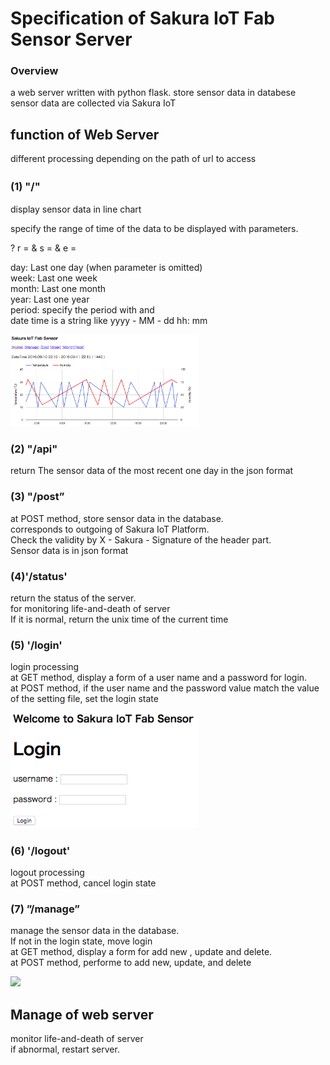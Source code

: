 # Specification of Sakura IoT Fab Sensor Server

### Overview <br/>
a web server written with python flask.
store sensor data  in databese
sensor data are collected via Sakura IoT

## function of Web Server <br/>
different processing depending on the path of url to access

### (1)  "/"　
display sensor data in line chart <br/>

specify the range of time of the data to be displayed with parameters. <br/>

? r = <renge type> & s = <date time of start> & e = <date time of end> <br/>

<renge type>
day: Last one day (when parameter is omitted) <br/>
week: Last one week <br/>
month: Last one month <br/>
year: Last one year <br/>
period: specify the period with 
<date time of start> and <date time of end> <br/>
date time is a string like yyyy - MM - dd hh: mm <br/>

<img src="https://raw.githubusercontent.com/ohwada/sakura_iot_alpha/master/server/docs/sakura_iot_fab_sensor_main.png" width="300"/> <br/>

### (2)  "/api" <br/>
return The sensor data of the most recent one day  in the json format <br/>

### (3)  "/post” <br/>

at POST method, store sensor data  in the database. <br/>
corresponds to outgoing of Sakura IoT Platform. <br/>
Check the validity by X - Sakura - Signature of the header part. <br/>
Sensor data is in json format <br/>

### (4)'/status' <br/>
return the status of the server. <br/>
for monitoring life-and-death of server <br/>
If it is normal, return the unix time of the current time <br/>

### (5) '/login' <br/>

 login processing <br/>
at GET method, display a form of a user name and a password for login. <br/>
at POST method, if the user name and the password value match the value of the setting file, set the login state  <br/>

<img src="https://raw.githubusercontent.com/ohwada/sakura_iot_alpha/master/server/docs/sakura_iot_fab_sensor_login.png" width="300"/> <br/>

### (6) '/logout' <br/>

 logout processing <br/>
at POST method, cancel login state <br/>

### (7) ”/manage” <br/>

manage  the sensor data in the database. <br/>
If not in the login state, move login <br/>
at GET method, display a form for add new , update and delete. <br/>
at POST method, performe to add new, update, and delete <br/>

<img src="https://raw.githubusercontent.com/ohwada/sakura_iot_alpha/master/server/docs/sakura_iot_fab_sensor_manege.png" width="300"/> <br/>

## Manage of web server <br/>
monitor life-and-death of server <br/>
if  abnormal, restart server. <br/>






